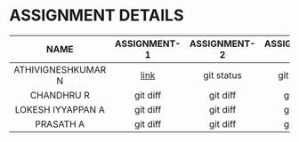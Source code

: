 # ASSIGNMENT DETAILS

| NAME | ASSIGNMENT-1 | ASSIGNMENT-2 | ASSIGNMENT-3 | ASSIGNMENT-4 |
|     :---:    |     :---:      |     :---:     |     :---:    |     :---:      |
| ATHIVIGNESHKUMAR N   | [link](https://github.com/IBM-EPBL/IBM-Project-54059-1661588263/tree/master/Assignments/ATHIVIGNESHKUMAR%20N/Assignment-1)    | git status    | git status   | git status     |
| CHANDHRU R     | git diff       | git diff      | git diff     | git diff       |
| LOKESH IYYAPPAN A     | git diff       | git diff      | git diff     | git diff       |
| PRASATH A     | git diff       | git diff      | git diff     | git diff       |


